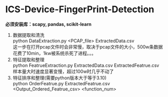 # ICS-Device-FingerPrint-Detection
**必须安装库：scapy, pandas, scikit-learn**
1. 数据提取和清洗  
python DataExtraction.py <PCAP_file> ExtractedData.csv  
这一步在打开pcap文件时会非常慢，取决于pcap文件的大小，500w条数据花费了10min，1kw被系统杀死了进程。。。
2. 特征提取和整理  
python FeatrueExtraction.py ExtractedData.csv ExtractedFeatrue.csv  
样本量大时速度显著变慢，超过100w时几乎不动了
3. 特征排序和整理(需要python版本大于等于3.10)  
python OrderFeatrue.py ExtractedFeatrue.csv <Output_Ordered_Featrue_csv> <function_num>